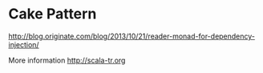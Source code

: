 Cake Pattern
==============


http://blog.originate.com/blog/2013/10/21/reader-monad-for-dependency-injection/

More information http://scala-tr.org

